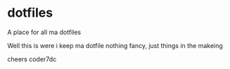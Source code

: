 # dotfiles
A place for all ma dotfiles


Well this is were i keep ma dotfile
nothing fancy, just things in the makeing

cheers
coder7dc
